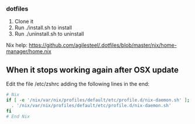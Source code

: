 ### dotfiles

1. Clone it
2. Run ./install.sh to install
3. Run ./uninstall.sh to uninstall

Nix help:
https://github.com/agilesteel/.dotfiles/blob/master/nix/home-manager/home.nix

## When it stops working again after OSX update

Edit the file /etc/zshrc adding the following lines in the end:
```bash
# Nix
if [ -e '/nix/var/nix/profiles/default/etc/profile.d/nix-daemon.sh' ]; then
  . '/nix/var/nix/profiles/default/etc/profile.d/nix-daemon.sh'
fi
# End Nix
```

